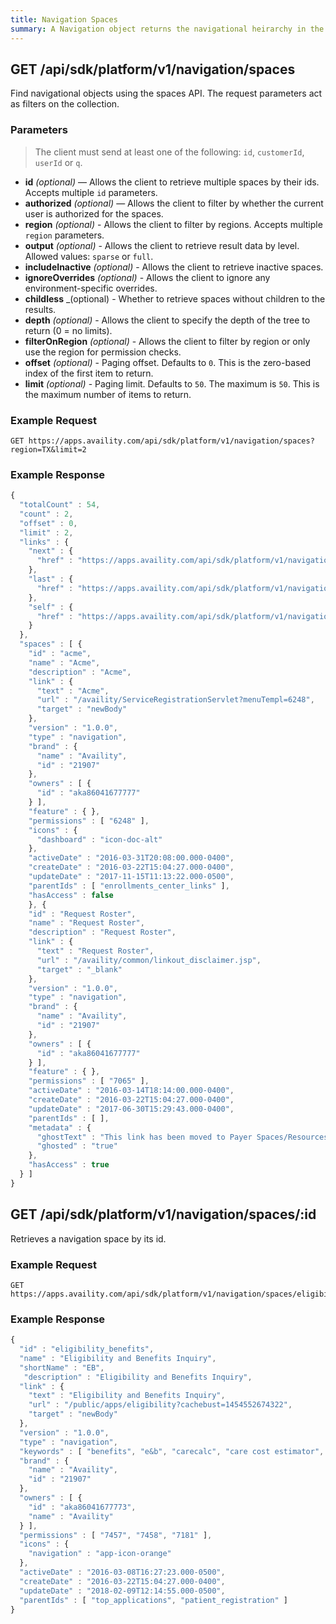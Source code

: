 ```yaml
---
title: Navigation Spaces
summary: A Navigation object returns the navigational heirarchy in the portal and lists the id, name, link, permissions, dates, child or parent ids, and icon information associated.
---
```


## GET /api/sdk/platform/v1/navigation/spaces

Find navigational objects using the spaces API. The request parameters act as filters on the collection.

### Parameters

> The client must send at least one of the following: `id`, `customerId`, `userId` or `q`.

-   **id** _(optional)_ — Allows the client to retrieve multiple spaces by their ids. Accepts multiple `id` parameters.
-   **authorized** _(optional)_ — Allows the client to filter by whether the current user is authorized for the spaces.
-   **region** _(optional)_ - Allows the client to filter by regions. Accepts multiple `region` parameters.
-   **output** _(optional)_ - Allows the client to retrieve result data by level. Allowed values: `sparse` or `full`.
-   **includeInactive** _(optional)_ - Allows the client to retrieve inactive spaces.
-   **ignoreOverrides** _(optional)_ - Allows the client to ignore any environment-specific overrides.
-   **childless** \_(optional) - Whether to retrieve spaces without children to the results.
-   **depth** _(optional)_ - Allows the client to specify the depth of the tree to return (0 = no limits).
-   **filterOnRegion** _(optional)_ - Allows the client to filter by region or only use the region for permission checks.
-   **offset** _(optional)_ - Paging offset. Defaults to `0`. This is the zero-based index of the first item to return.
-   **limit** _(optional)_ - Paging limit. Defaults to `50`. The maximum is `50`. This is the maximum number of items to return.

### Example Request

```
GET https://apps.availity.com/api/sdk/platform/v1/navigation/spaces?region=TX&limit=2
```

### Example Response

```javascript
{
  "totalCount" : 54,
  "count" : 2,
  "offset" : 0,
  "limit" : 2,
  "links" : {
    "next" : {
      "href" : "https://apps.availity.com/api/sdk/platform/v1/navigation/spaces?region=TX&limit=2&offset=2"
    },
    "last" : {
      "href" : "https://apps.availity.com/api/sdk/platform/v1/navigation/spaces?region=TX&limit=2&offset=53"
    },
    "self" : {
      "href" : "https://apps.availity.com/api/sdk/platform/v1/navigation/spaces?region=TX&limit=2"
    }
  },
  "spaces" : [ {
    "id" : "acme",
    "name" : "Acme",
    "description" : "Acme",
    "link" : {
      "text" : "Acme",
      "url" : "/availity/ServiceRegistrationServlet?menuTempl=6248",
      "target" : "newBody"
    },
    "version" : "1.0.0",
    "type" : "navigation",
    "brand" : {
      "name" : "Availity",
      "id" : "21907"
    },
    "owners" : [ {
      "id" : "aka86041677777"
    } ],
    "feature" : { },
    "permissions" : [ "6248" ],
    "icons" : {
      "dashboard" : "icon-doc-alt"
    },
    "activeDate" : "2016-03-31T20:08:00.000-0400",
    "createDate" : "2016-03-22T15:04:27.000-0400",
    "updateDate" : "2017-11-15T11:13:22.000-0500",
    "parentIds" : [ "enrollments_center_links" ],
    "hasAccess" : false
    }, {
    "id" : "Request Roster",
    "name" : "Request Roster",
    "description" : "Request Roster",
    "link" : {
      "text" : "Request Roster",
      "url" : "/availity/common/linkout_disclaimer.jsp",
      "target" : "_blank"
    },
    "version" : "1.0.0",
    "type" : "navigation",
    "brand" : {
      "name" : "Availity",
      "id" : "21907"
    },
    "owners" : [ {
      "id" : "aka86041677777"
    } ],
    "feature" : { },
    "permissions" : [ "7065" ],
    "activeDate" : "2016-03-14T18:14:00.000-0400",
    "createDate" : "2016-03-22T15:04:27.000-0400",
    "updateDate" : "2017-06-30T15:29:43.000-0400",
    "parentIds" : [ ],
    "metadata" : {
      "ghostText" : "This link has been moved to Payer Spaces/Resources.",
      "ghosted" : "true"
    },
    "hasAccess" : true
  } ]
}
```

## GET /api/sdk/platform/v1/navigation/spaces/:id

Retrieves a navigation space by its id.

### Example Request

    GET https://apps.availity.com/api/sdk/platform/v1/navigation/spaces/eligibility_benefits

### Example Response

```javascript
{
  "id" : "eligibility_benefits",
  "name" : "Eligibility and Benefits Inquiry",
  "shortName" : "EB",
   "description" : "Eligibility and Benefits Inquiry",
  "link" : {
    "text" : "Eligibility and Benefits Inquiry",
    "url" : "/public/apps/eligibility?cachebust=1454552674322",
    "target" : "newBody"
  },
  "version" : "1.0.0",
  "type" : "navigation",
  "keywords" : [ "benefits", "e&b", "carecalc", "care cost estimator", "inquiry", "patient", "service", "eligibility", "270", "copay", "benefit", "care calc" ],
  "brand" : {
    "name" : "Availity",
    "id" : "21907"
  },
  "owners" : [ {
    "id" : "aka86041677773",
    "name" : "Availity"
  } ],
  "permissions" : [ "7457", "7458", "7181" ],
  "icons" : {
    "navigation" : "app-icon-orange"
  },
  "activeDate" : "2016-03-08T16:27:23.000-0500",
  "createDate" : "2016-03-22T15:04:27.000-0400",
  "updateDate" : "2018-02-09T12:14:55.000-0500",
  "parentIds" : [ "top_applications", "patient_registration" ]
}
```
